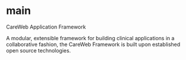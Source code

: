 main
====

CareWeb Application Framework

A modular, extensible framework for building clinical applications in a collaborative fashion, the CareWeb Framework is
built upon established open source technologies.
